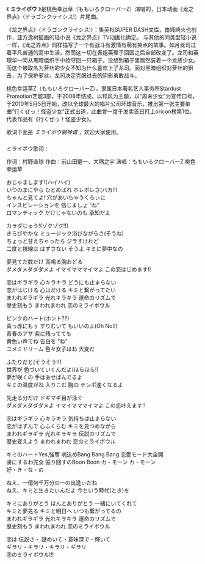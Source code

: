 

《 **ミライボウ** 》是桃色幸运草（ももいろクローバーZ）演唱的，日本动画《龙之界点》（ドラゴンクライシス!）片尾曲。

《龙之界点》（ドラゴンクライシス!）：集英社SUPER DASH文库，由城崎火也创作，亚方逸树插画的轻小说《龙之界点》TV动画化确定。
与其他的同类型轻小说一样，《龙之界点》同样描写了一个有战斗有激情有萌有笑点的故事。如月龙司过着平凡普通的高中生活，然而这一切在表姐英理子回国之后全部改变了。龙司和英理华一同从黑暗组织手中抢夺回一只箱子，没想到箱子里居然装着一个龙族少女。而这个被取名为萝丝的少女不知为什么喜欢上了龙司。面对黑暗组织对萝丝的狙击，为了保护萝丝，龙司决定克服过去的阴影勇敢战斗。

桃色幸运草Z（ももいろクローバーZ），隶属日本著名艺人事务所Stardust
Promotion艺能3部，于2008年结成。以和风为主题，以“周末少女”为宣传口号，于2010年5月5日开始，改以全球最大的唱片公司环球音乐，推出第一张主要单曲“行くぜっ！怪盗少女”正式出道，此曲曾一度于发卖首日打上oricon榜第1位。代表作品有《行くぜっ！怪盗少女》。

歌词下面是 _ミライボウ钢琴谱_ ，欢迎大家使用。

###  
ミライボウ歌词：

作词：村野直球 作曲：前山田健一、大隅之宇 演唱：ももいろクローバーZ 桃色幸运草

おじゃまします!(ハイハイ)  
いつのまにやら ひとめぼれ ホレボレさ(バカ!!)  
ちゃんと見てよ! 穴があいちゃうくらぃに  
インスピレーションを 信じましょ “ね”  
ロマンティック だけじゃないのも 承知だよ

カラダじゅう!(ゾクゾク!!)  
きらびやかな ミュージック浴びながらさ(そうね)  
ちょっと甘えちゃったら ジラすけれど  
二度と視線は はずさない そうよ キミに夢中なの

夢見てた数だけ 高鳴る胸おどる  
ダメダメダダダメよ イマイマママイマよ この恋はじめます!!

恋はギラギラ 心キラキラ どうにも止まらない  
恋がはじける 心はだける キミと繋がってたい  
まわれギラギラ 光れキラキラ 運命のリズムで  
歴史刻もう まわれまわれ 恋のミライボウル

ピンクのハート(ホント??)  
真っ赤にもぅ すりむいて もいいのよ(Oh No!!)  
青春のアザ 紫に残ってても  
黄色い声でね 告白を “ね”  
ユメミドリーム 色々女子はね 大変だ

ふたりだと(そうそう!!)  
世界が 色づいていくんだよ(ほらほら!)  
夢が咲くの 手はあせばんでるよ  
キミの温度がね 入りこむ 胸の テンポ速くなるよ

先走る分だけ ドギマギ目が泳ぐ  
ダメダメダダダメよ イマイマママイマよ この恋叶えます!!

恋はギラギラ 心キラキラ 気持ちは止まらない  
恋がはずんで 心ふくらむ キミを見つめながら  
まわれギラギラ 光れキラキラ 伝説のリズムで  
歴史変えよう まわれまわれ 恋のミライボウル

キミのハートYes,強奪 魂込めBang Bang Bang 恋愛モード大全開  
虜にするわ完全 振り回すのBoon Boon カ・モーン カ・モーン  
好・き・な・の

ねえ、一億何千万分の一の出逢ぃだね  
ねえ、キミと生きたいんだよ 今という時代(とき)を

キミにありがとう ほんとありがとう 一緒にいてくれて  
キミと夢見る キミと明日へ いつも繋がってるの  
まわれギラギラ 光れキラキラ 運命のリズムで  
歴史刻もう まわれまわれ 恋のミライボウル

恋は 伝説さ・ 謎めいて・意味深で・輝いて  
ギラリ・キラリ・キラリ・ギラリ  
恋のミライボウル!!!

